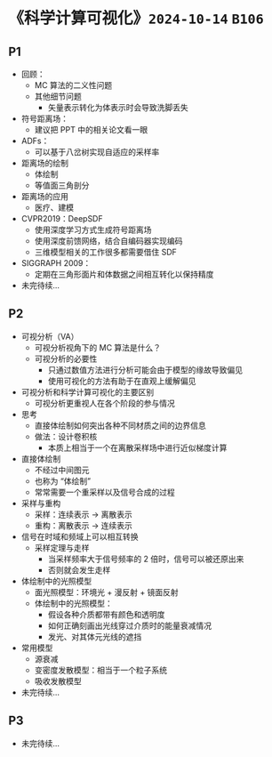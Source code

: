 # 《科学计算可视化》`2024-10-14` `B106`

## P1

- 回顾：
  - MC 算法的二义性问题
  - 其他细节问题
    - 矢量表示转化为体表示时会导致洗脚丢失
- 符号距离场：
  - 建议把 PPT 中的相关论文看一眼
- ADFs：
  - 可以基于八岔树实现自适应的采样率
- 距离场的绘制
  - 体绘制
  - 等值面三角剖分
- 距离场的应用
  - 医疗、建模
- CVPR2019：DeepSDF
  - 使用深度学习方式生成符号距离场
  - 使用深度前馈网络，结合自编码器实现编码
  - 三维模型相关的工作很多都需要借住 SDF
- SIGGRAPH 2009：
  - 定期在三角形面片和体数据之间相互转化以保持精度
- 未完待续...

## P2

- 可视分析（VA）
  - 可视分析视角下的 MC 算法是什么？
  - 可视分析的必要性
    - 只通过数值方法进行分析可能会由于模型的缘故导致偏见
    - 使用可视化的方法有助于在直观上缓解偏见
- 可视分析和科学计算可视化的主要区别
  - 可视分析更重视人在各个阶段的参与情况
- 思考
  - 直接体绘制如何突出各种不同材质之间的边界信息
  - 做法：设计卷积核
    - 本质上相当于一个在离散采样场中进行近似梯度计算
- 直接体绘制
  - 不经过中间图元
  - 也称为 “体绘制”
  - 常常需要一个重采样以及信号合成的过程
- 采样与重构
  - 采样：连续表示 $\to$ 离散表示
  - 重构：离散表示 $\to$ 连续表示
- 信号在时域和频域上可以相互转换
  - 采样定理与走样
    - 当采样频率大于信号频率的 2 倍时，信号可以被还原出来
    - 否则就会发生走样
- 体绘制中的光照模型
  - 面光照模型：环境光 + 漫反射 + 镜面反射
  - 体绘制中的光照模型：
    - 假设各种介质都带有颜色和透明度
    - 如何正确刻画出光线穿过介质时的能量衰减情况
    - 发光、对其体元光线的遮挡
- 常用模型
  - 源衰减
  - 变密度发散模型：相当于一个粒子系统
  - 吸收发散模型
- 未完待续...

## P3

- 未完待续...


